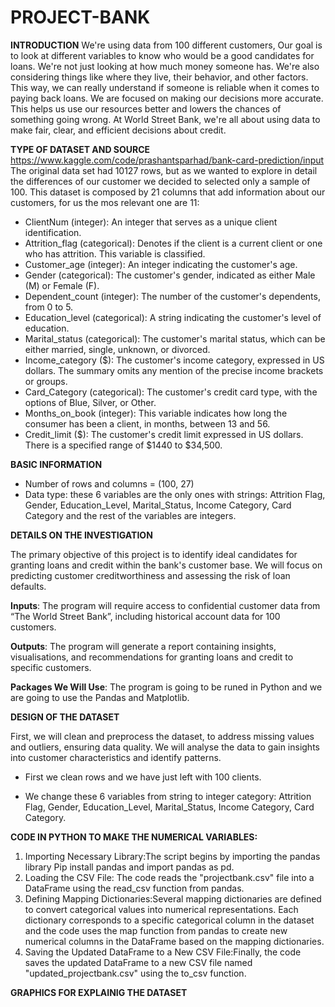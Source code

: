 # PROJECT-BANK
**INTRODUCTION**
We're using data from 100 different customers, Our goal is to look at different variables to know who would be a good candidates for loans. We're not just looking at how much money someone has. We're also considering things like where they live, their behavior, and other factors. This way, we can really understand if someone is reliable when it comes to paying back loans. We are focused on  making our decisions more accurate. This helps us use our resources better and lowers the chances of something going wrong. At World Street Bank, we're all about using data to make fair, clear, and efficient decisions about credit.

**TYPE OF DATASET AND SOURCE**
https://www.kaggle.com/code/prashantsparhad/bank-card-prediction/input
The original data set had 10127 rows, but as we wanted to explore in detail the differences of our customer we decided to selected only a sample of 100. This dataset is composed by 21 columns that add information about our customers, for us the mos relevant one are 11:
- ClientNum (integer): An integer that serves as a unique client identification. 
- Attrition_flag (categorical): Denotes if the client is a current client or one who has attrition. This variable is classified. 
- Customer_age (integer): An integer indicating the customer's age.
- Gender (categorical): The customer's gender, indicated as either Male (M) or Female (F).
- Dependent_count (integer): The number of the customer's dependents, from 0 to 5.
- Education_level (categorical): A string indicating the customer's level of education.
- Marital_status (categorical): The customer's marital status, which can be either married, single, unknown, or divorced.
- Income_category ($): The customer's income category, expressed in US dollars. The summary omits any mention of the precise income brackets or
  groups.
- Card_Category (categorical): The customer's credit card type, with the options of Blue, Silver, or Other.
- Months_on_book (integer): This variable indicates how long the consumer has been a client, in months, between 13 and 56.
- Credit_limit ($): The customer's credit limit expressed in US dollars. There is a specified range of $1440 to $34,500.

**BASIC INFORMATION**
- Number of rows and columns = (100, 27)
- Data type: these 6 variables are the only ones with strings: Attrition Flag, Gender, Education_Level, Marital_Status,
  Income Category, Card Category and the rest of the variables are integers.

**DETAILS ON THE INVESTIGATION**

The primary objective of this project is to identify ideal candidates for granting loans and credit within the bank's customer base. We will focus on predicting customer creditworthiness and assessing the risk of loan defaults.

  **Inputs**: The program will require access to confidential customer data from “The World Street Bank”, including historical account data for 100 customers.
  
  **Outputs**: The program will generate a report containing insights, visualisations, and recommendations for granting loans and credit to specific customers.
  
  **Packages We Will Use**: The program is going to be runed in Python and we are going to use the Pandas and Matplotlib.

**DESIGN OF THE DATASET**

First, we will clean and preprocess the dataset, to address missing values and outliers, ensuring data quality. 
We will analyse the data to gain insights into customer characteristics and identify patterns. 

  - First we clean rows and we have just left with 100 clients.
    
  - We change these 6 variables from string to integer category: Attrition Flag, Gender, Education_Level, Marital_Status,
  Income Category, Card Category.

**CODE IN PYTHON TO MAKE THE NUMERICAL VARIABLES:**

  1. Importing Necessary Library:The script begins by importing the pandas library
     Pip install pandas and import pandas as pd.
  2. Loading the CSV File: The code reads the "projectbank.csv" file into a DataFrame
     using the read_csv function from pandas.
  3. Defining Mapping Dictionaries:Several mapping dictionaries are defined to convert categorical values into numerical          representations. Each dictionary corresponds to a specific categorical column in the dataset and the code uses the map       function from pandas to create new numerical columns in the DataFrame based on the mapping dictionaries.
  4. Saving the Updated DataFrame to a New CSV File:Finally, the code saves the updated DataFrame to a new CSV file named
     "updated_projectbank.csv" using the to_csv function.


**GRAPHICS FOR EXPLAINIG THE DATASET**





